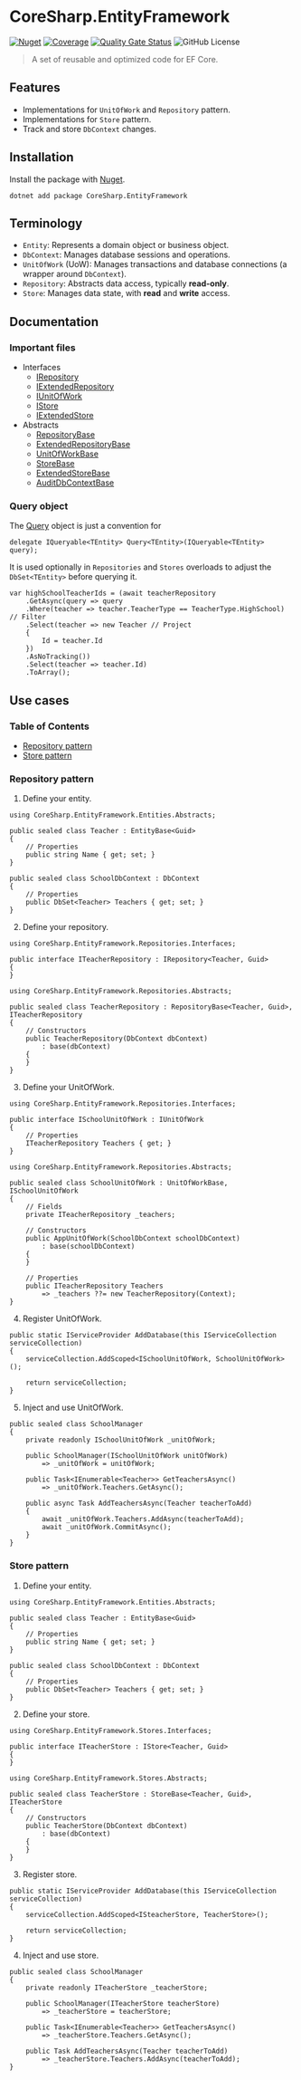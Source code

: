 # CoreSharp.EntityFramework 

[![Nuget](https://img.shields.io/nuget/v/CoreSharp.EntityFramework)](https://www.nuget.org/packages/CoreSharp.EntityFramework/)
[![Coverage](https://sonarcloud.io/api/project_badges/measure?project=efthymios-ks_CoreSharp.EntityFramework&metric=coverage)](https://sonarcloud.io/summary/new_code?id=efthymios-ks_CoreSharp.EntityFramework)
[![Quality Gate Status](https://sonarcloud.io/api/project_badges/measure?project=efthymios-ks_CoreSharp.EntityFramework&metric=alert_status)](https://sonarcloud.io/summary/new_code?id=efthymios-ks_CoreSharp.EntityFramework)
![GitHub License](https://img.shields.io/github/license/efthymios-ks/CoreSharp.EntityFramework)

> A set of reusable and optimized code for EF Core.

## Features
- Implementations for `UnitOfWork` and `Repository` pattern.
- Implementations for `Store` pattern.
- Track and store `DbContext` changes.

## Installation
Install the package with [Nuget](https://www.nuget.org/packages/CoreSharp.EntityFramework/).  
```
dotnet add package CoreSharp.EntityFramework
```

## Terminology
- `Entity`: Represents a domain object or business object.
- `DbContext`: Manages database sessions and operations.
- `UnitOfWork` (UoW): Manages transactions and database connections (a wrapper around `DbContext`).
- `Repository`: Abstracts data access, typically **read-only**.
- `Store`: Manages data state, with **read** and **write** access.

## Documentation
### Important files
- Interfaces
    - [IRepository](/src/CoreSharp.EntityFramework/Repositories/Interfaces/IRepository%601.cs)
    - [IExtendedRepository](/src/CoreSharp.EntityFramework/Repositories/Interfaces/IExtendedRepository%601.cs)
    - [IUnitOfWork](/src/CoreSharp.EntityFramework/Repositories/Interfaces/IUnitOfWork.cs)
    - [IStore](/src/CoreSharp.EntityFramework/Stores/Interfaces/IStore%601.cs)
    - [IExtendedStore](/src/CoreSharp.EntityFramework/Stores/Interfaces/IExtendedStore%601.cs)
- Abstracts
    - [RepositoryBase](/src/CoreSharp.EntityFramework/Repositories/Abstracts/RepositoryBase%601.cs)
    - [ExtendedRepositoryBase](/src/CoreSharp.EntityFramework/Repositories/Abstracts/ExtendedRepositoryBase%601.cs)
    - [UnitOfWorkBase](/src/CoreSharp.EntityFramework/Repositories/Abstracts/UnitOfWorkBase.cs)
    - [StoreBase](/src/CoreSharp.EntityFramework/Stores/Abstracts/StoreBase%601.cs)
    - [ExtendedStoreBase](/src/CoreSharp.EntityFramework/Stores/Abstracts/ExtendedStoreBase%601.cs)
    - [AuditDbContextBase](/src/CoreSharp.EntityFramework/DbContexts/Abstracts/AuditDbContextBase.cs)

### Query object
The [Query](/src/CoreSharp.EntityFramework/Delegates/Query%601.cs) object is just a convention for  
```
delegate IQueryable<TEntity> Query<TEntity>(IQueryable<TEntity> query);
```  

It is used optionally in `Repositories` and `Stores` overloads to adjust the `DbSet<TEntity>` before querying it.
```
var highSchoolTeacherIds = (await teacherRepository
    .GetAsync(query => query
    .Where(teacher => teacher.TeacherType == TeacherType.HighSchool) // Filter
    .Select(teacher => new Teacher // Project
    {
        Id = teacher.Id
    })
    .AsNoTracking())
    .Select(teacher => teacher.Id)
    .ToArray();
```

## Use cases
### Table of Contents
- [Repository pattern](#repository-pattern)
- [Store pattern](#store-pattern)

### Repository pattern
1. Define your entity.
```
using CoreSharp.EntityFramework.Entities.Abstracts;

public sealed class Teacher : EntityBase<Guid>
{
    // Properties
    public string Name { get; set; }
}
```
```
public sealed class SchoolDbContext : DbContext
{
    // Properties
    public DbSet<Teacher> Teachers { get; set; } 
}
```

2. Define your repository.
```
using CoreSharp.EntityFramework.Repositories.Interfaces;

public interface ITeacherRepository : IRepository<Teacher, Guid>
{
}
```
```
using CoreSharp.EntityFramework.Repositories.Abstracts;

public sealed class TeacherRepository : RepositoryBase<Teacher, Guid>, ITeacherRepository
{
    // Constructors
    public TeacherRepository(DbContext dbContext)
        : base(dbContext)
    {
    }
}
```

3. Define your UnitOfWork.
```
using CoreSharp.EntityFramework.Repositories.Interfaces;

public interface ISchoolUnitOfWork : IUnitOfWork
{
    // Properties
    ITeacherRepository Teachers { get; }
}
```
```
using CoreSharp.EntityFramework.Repositories.Abstracts;

public sealed class SchoolUnitOfWork : UnitOfWorkBase, ISchoolUnitOfWork
{
    // Fields
    private ITeacherRepository _teachers;

    // Constructors
    public AppUnitOfWork(SchoolDbContext schoolDbContext)
        : base(schoolDbContext)
    {
    }

    // Properties
    public ITeacherRepository Teachers
        => _teachers ??= new TeacherRepository(Context);
}
```

4. Register UnitOfWork.
```
public static IServiceProvider AddDatabase(this IServiceCollection serviceCollection)
{
    serviceCollection.AddScoped<ISchoolUnitOfWork, SchoolUnitOfWork>();

    return serviceCollection;
}
```

5. Inject and use UnitOfWork.
```
public sealed class SchoolManager
{
    private readonly ISchoolUnitOfWork _unitOfWork;

    public SchoolManager(ISchoolUnitOfWork unitOfWork)
        => _unitOfWork = unitOfWork;

    public Task<IEnumerable<Teacher>> GetTeachersAsync()
        => _unitOfWork.Teachers.GetAsync();

    public async Task AddTeachersAsync(Teacher teacherToAdd)
    {
        await _unitOfWork.Teachers.AddAsync(teacherToAdd);
        await _unitOfWork.CommitAsync();
    }
}
```

### Store pattern
1. Define your entity.
```
using CoreSharp.EntityFramework.Entities.Abstracts;

public sealed class Teacher : EntityBase<Guid>
{
    // Properties
    public string Name { get; set; }
}
```
```
public sealed class SchoolDbContext : DbContext
{
    // Properties
    public DbSet<Teacher> Teachers { get; set; } 
}
```

2. Define your store.
```
using CoreSharp.EntityFramework.Stores.Interfaces;

public interface ITeacherStore : IStore<Teacher, Guid>
{
}
```
```
using CoreSharp.EntityFramework.Stores.Abstracts;

public sealed class TeacherStore : StoreBase<Teacher, Guid>, ITeacherStore
{
    // Constructors
    public TeacherStore(DbContext dbContext)
        : base(dbContext)
    {
    }
}
```

3. Register store.
```
public static IServiceProvider AddDatabase(this IServiceCollection serviceCollection)
{
    serviceCollection.AddScoped<ISteacherStore, TeacherStore>();

    return serviceCollection;
}
```

4. Inject and use store.
```
public sealed class SchoolManager
{
    private readonly ITeacherStore _teacherStore;

    public SchoolManager(ITeacherStore teacherStore)
        => _teacherStore = teacherStore;

    public Task<IEnumerable<Teacher>> GetTeachersAsync()
        => _teacherStore.Teachers.GetAsync();

    public Task AddTeachersAsync(Teacher teacherToAdd)
        => _teacherStore.Teachers.AddAsync(teacherToAdd); 
}
```
